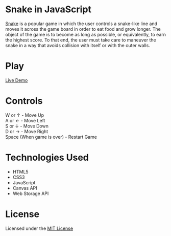 # Snake in JavaScript
[Snake](https://en.wikipedia.org/wiki/Snake_(video_game_genre)) is a popular game in which the user controls a snake-like line and moves it across the game board in order to eat food and grow longer. The object of the game is to become as long as possible, or equivalently, to earn the highest score. To that end, the user must take care to maneuver the snake in a way that avoids collision with itself or with the outer walls.

# Play
[Live Demo](https://universe-one.github.io/Snake/)

# Controls
W or &#8593; - Move Up  
A or &#8592; - Move Left  
S or &#8595; - Move Down  
D or &#8594; - Move Right  
Space (When game is over) - Restart Game

# Technologies Used
* HTML5
* CSS3
* JavaScript
* Canvas API
* Web Storage API

# License
Licensed under the [MIT License](LICENSE)